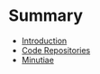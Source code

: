 # Summary

* [Introduction](README.md)
* [Code Repositories](code-repositories.md)
* [Minutiae](minutiae.md)

